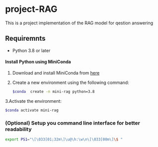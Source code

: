 # project-RAG

This is a project implementation of the RAG model for qestion answering

## Requiremnts

- Python 3.8 or later

#### Install Python using MiniConda

1) Download and install MiniConda from [here](https://docs.anaconda.com/free/miniconda/#quick-command-line-install)
2) Create a new environment using the following command:

   ```bash
   $conda  create -n mini-rag python=3.8
   ```

3.Activate the environment:

```bash
$conda activate mini-rag
```



### (Optional) Setup you command line interface for better readability

```bash
export PS1="\[\033[01;32m\]\u@\h:\w\n\[\033[00m\]\$ "
```
